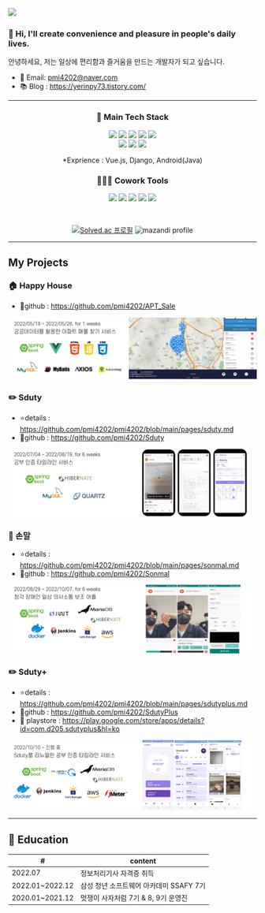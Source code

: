 <img src="https://capsule-render.vercel.app/api?type=waving&color=auto&height=200&section=header&text=Yerin%20Pyeon&fontSize=90&animation=fadeIn" />

### 👋 Hi, I'll create convenience and pleasure in people's daily lives.
 안녕하세요, 저는 일상에 편리함과 즐거움을 만드는 개발자가 되고 싶습니다.
- 📧 Email: pmi4202@naver.com
- 📚 Blog : https://yerinpy73.tistory.com/

---
<!-- *************************기술 스택************************* -->
<div align=center>
<!--
<h3>🔎 Social</h3>
<a href="https://yerinpy73.tistory.com/"><img src="https://img.shields.io/badge/Tech%20Blog-F5F5F0?style=flat-square&logo=Tistory&logoColor=black&link=https://yerinpy73.tistory.com/"/></a>
</br>
-->

<h3>🔧 Main Tech Stack</h3>
<p>
<img src="https://img.shields.io/badge/Java-007396?style=flat-square&logo=Java&logoColor=white"/></a>
<img src="https://img.shields.io/badge/Spring-6DB33F?style=flat-square&logo=Spring&logoColor=white"/></a>
<img src="https://img.shields.io/badge/SpringBoot-6DB33F?style=flat-square&logo=SpringBoot&logoColor=white"/></a>
<img src="https://img.shields.io/badge/MariaDB-003545?style=flat-square&logo=MariaDB&logoColor=white"/>
<img src="https://img.shields.io/badge/Mysql-E6B91E?style=flat-square&logo=MySql&logoColor=white"/></br>
<img src="https://img.shields.io/badge/AWS-232F3E?style=flat-square&logo=AmazonAWS&logoColor=white"/></a>
<img src="https://img.shields.io/badge/Docker-2496ED?style=flat-square&logo=Docker&logoColor=white"/></a>
<img src="https://img.shields.io/badge/Jenkins-D24939?style=flat-square&logo=Jenkins&logoColor=white"/></a>
</p>
*Exprience : Vue.js, Django, Android(Java)
</br>

<h3>👨‍👩‍👧 Cowork Tools</h3>
<p>
<img src="https://img.shields.io/badge/GitHub-181717?style=flat-square&logo=GitHub&logoColor=white"/></a>
<img src="https://img.shields.io/badge/GitLab-FC6D26?style=flat-square&logo=GitLab&logoColor=white"/></a>
<img src="https://img.shields.io/badge/Jira-0052CC?style=flat-square&logo=Jira Software&logoColor=white"/></a>
<img src="https://img.shields.io/badge/Notion-F5F5F0?style=flat-square&logo=Notion&logoColor=000000"/></a>
<img src="https://img.shields.io/badge/Mattermost-0058CC?style=flat-square&logo=Mattermost&logoColor=white"/></a>
</p>

<br>

[![Solved.ac 프로필](http://mazassumnida.wtf/api/v2/generate_badge?boj=dpfls3433)](https://solved.ac/dpfls3433)
![mazandi profile](http://mazandi.herokuapp.com/api?handle=dpfls3433&theme=warm)

</div>

---
<!-- *************************프로젝트************************* -->
## My Projects

### 🏠 Happy House
- 📎github : https://github.com/pmi4202/APT_Sale
<img src="https://github.com/pmi4202/pmi4202/blob/main/happyhouse_info.png?raw=true"/>

### ✏️ Sduty
- ⭐details : https://github.com/pmi4202/pmi4202/blob/main/pages/sduty.md
- 📎github : https://github.com/pmi4202/Sduty
<img src="https://github.com/pmi4202/pmi4202/blob/main/sduty_info.png?raw=true"/>

### 🤟 손말
- ⭐details : https://github.com/pmi4202/pmi4202/blob/main/pages/sonmal.md
- 📎github : https://github.com/pmi4202/Sonmal
<img src="https://github.com/pmi4202/pmi4202/blob/main/sonmal_info.png?raw=true"/>

### ✏️ Sduty+
- ⭐details : https://github.com/pmi4202/pmi4202/blob/main/pages/sdutyplus.md
- 📎github : https://github.com/pmi4202/SdutyPlus
- 🔽 playstore : https://play.google.com/store/apps/details?id=com.d205.sdutyplus&hl=ko

<img src="https://github.com/pmi4202/pmi4202/blob/main/sdutyplus_info.png?raw=true"/>

---
## 📖 Education
|#|content|
|------| ---------------------------------|
|2022.07|정보처리기사 자격증 취득|
|2022.01~2022.12|삼성 청년 소프트웨어 아카데미 SSAFY 7기|
|2020.01~2021.12|멋쟁이 사자처럼 7기 & 8, 9기 운영진|
